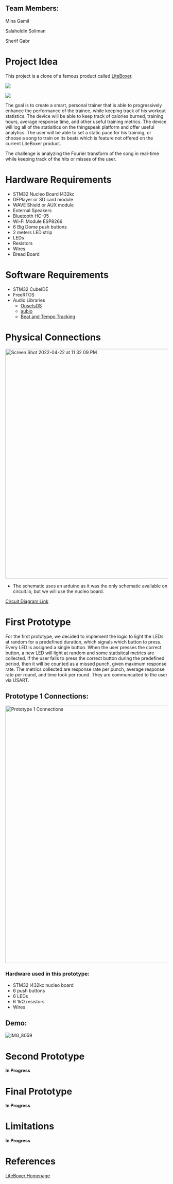 ## Team Members:
Mina Gamil

Salaheldin Soliman

Sherif Gabr

# Project Idea

This project is a clone of a famous product called [LiteBoxer](https://liteboxer.com/pages/homepage-2).

![](https://gaminghybrid.com/wp-content/uploads/2022/03/1647294943_959_Review-Liteboxer-VR-GMW3.jpg)

![](https://i.insider.com/600b52b47e47190011cb8dbd?width=1000&format=jpeg&auto=webp)


The goal is to create a smart, personal trainer that is able to progressively enhance the performance of the trainee, while keeping track of his workout statistics. The device will be able to keep track of calories burned, training hours, average response time, and other useful training metrics. The device will log all of the statisitics on the thingspeak platform and offer useful analytics. The user will be able to set a static pace for his training, or choose a song to train on its beats which is feature not offered on the current LiteBoxer product.

The challenge is analyzing the Fourier transform of the song in real-time while keeping track of the hits or misses of the user.


# Hardware Requirements

- STM32 Nucleo Board l432kc
- DFPlayer or SD card module
- WAVE Shield or AUX module
- External Speakers
- Bluetooth HC-05
- Wi-Fi Module ESP8266
- 6 Big Dome push buttons
- 2 meters LED strip
- LEDs
- Resistors
- Wires
- Bread Board


# Software Requirements

- STM32 CubeIDE
- FreeRTOS
- Audio Libraries
  - [OnsetsDS](http://onsetsds.sourceforge.net/)
  - [aubio](https://aubio.org)
  - [Beat and Tempo Tracking](https://github.com/michaelkrzyzaniak/Beat-and-Tempo-Tracking)

# Physical Connections

<img width="714" alt="Screen Shot 2022-04-22 at 11 32 09 PM" src="https://user-images.githubusercontent.com/50206867/164798658-b3747ae4-f93b-4727-80d7-28ed2c3e514d.png">

* The schematic uses an arduino as it was the only schematic available on circuit.io, but we will use the nucleo board.

[Circuit Diagram Link](https://www.circuito.io/app?components=512,11021,13678,336411,855863,855863,855863,855863,855863,855863,942700,942700,942700,942700,942700,942700)

# First Prototype

For the first prototype, we decided to implement the logic to light the LEDs at random for a predefined duration, which signals which button to press. Every LED is assigned a single button. When the user presses the correct button, a new LED will light at random and some statisitcal metrics are collected. If the user fails to press the correct button during the predefined period, then it will be counted as a missed punch, given maximum response rate. The metrics collected are response rate per punch, average response rate per round, and time took per round. They are communcaited to the user via USART.

## Prototype 1 Connections:
<img src="https://user-images.githubusercontent.com/50206867/166117711-19527b62-fdca-45c4-9d55-4369672cfb22.jpg" alt="Prototype 1 Connections" width="800"/>

### Hardware used in this prototype:
- STM32 l432kc nucleo board
- 6 push buttons
- 6 LEDs
- 6 1kΩ resistors
- Wires

## Demo:

![IMG_8059](https://user-images.githubusercontent.com/50206867/166117867-be31fe4a-1002-4f1a-b260-d45295a4be0e.GIF)



# Second Prototype
**In Progress**

# Final Prototype
 **In Progress**

# Limitations
**In Progress**

# References

[LiteBoxer Homepage](https://liteboxer.com/pages/homepage-2)
